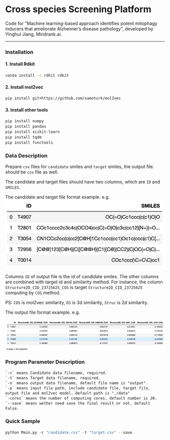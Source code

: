 # Cross species Screening Platform

Code for "Machine learning-based approach identifies potent mitophagy inducers that ameliorate Alzheimer’s disease pathology", developed by Yinghui Jiang, Mindrank.ai.

---

### Installation

#### 1. Install Rdkit

```bash
conda install -c rdkit rdkit
```

#### 2. Install mol2vec

```bash
pip install git+https://github.com/samoturk/mol2vec
```

#### 3. Install other tools

```bash
pip install numpy
pip install pandas
pip install scikit-learn
pip install tqdm
pip install functools
```

### Data Description

Prepare `csv` files for `candidate` smiles and `target` smiles, the output file should be `csv` file as well.

The candidate and target files should have two columns, which are `ID` and `SMILES`.

The candidate and target file format example. e.g.
![image.png](https://github.com/mindrank-ai/Cross-species-Screening-Platform/blob/main/pic/candidate.jpg)

Columns `ID` of output file is the id of candidate smiles. The other columns are combined with target id and similarity method. For instance, the column `Structure2D_CID_23725625_COS` is target `Structure2D_CID_23725625` computing by `COS` method.

PS: `COS` is mol2vec similarity, `D3` is 3d similarity, `Struc` is 2d similarity.

The output file format example. e.g.

![image.png](https://github.com/mindrank-ai/Cross-species-Screening-Platform/blob/main/pic/output.jpg)


### Program Parameter Description

```
`-c` means Candidate data filename, required.
`-t` means Target data filename, required.
`-o` means output data filename, default file name is "output".
`-p` means input file path, include candidate file, target file, output file and mol2vec model. Default path is "./data"
`-cores` means the number of computing cores, default number is 20.
`--save` means wether need save the final result or not, default False.
```

### Quick Sample

```python
python Main.py -c "candidate.csv" -t "target.csv" --save
```

